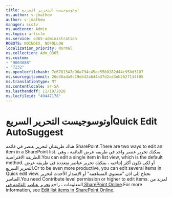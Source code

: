 ```yaml
---
title: أوتوسوجيست التحرير السريع
ms.author: v-jmathew
author: v-jmathew
manager: scotv
ms.audience: Admin
ms.topic: article
ms.service: o365-administration
ROBOTS: NOINDEX, NOFOLLOW
localization_priority: Normal
ms.collection: Adm_O365
ms.custom:
- "9003088"
- "7232"
ms.openlocfilehash: 7e6781347e96a794c45ae5508282d44c958d3187
ms.sourcegitcommit: 26e36ada9c19eb42a644a37d2cd3eb2627134f05
ms.translationtype: MT
ms.contentlocale: ar-SA
ms.lasthandoff: 11/19/2020
ms.locfileid: "49447178"
---
```

# <a name="quick-edit-autosuggest"></a><span data-ttu-id="aa5ee-102">أوتوسوجيست التحرير السريع</span><span class="sxs-lookup"><span data-stu-id="aa5ee-102">Quick Edit AutoSuggest</span></span>

<span data-ttu-id="aa5ee-103">هناك طريقتان لتحرير عنصر في قائمه SharePoint.</span><span class="sxs-lookup"><span data-stu-id="aa5ee-103">There are two ways to edit an item in a SharePoint list.</span></span> <span data-ttu-id="aa5ee-104">يمكنك تحرير عنصر واحد في طريقه عرض القائمة ، وهي الطريقة الافتراضية.</span><span class="sxs-lookup"><span data-stu-id="aa5ee-104">You can edit a single item in list view, which is the default method.</span></span> <span data-ttu-id="aa5ee-105">أو لكي تكون أكثر إنتاجيه ، يمكنك تحرير عناصر متعددة في طريقه عرض التحرير السريع.</span><span class="sxs-lookup"><span data-stu-id="aa5ee-105">Or to be even more productive, you can edit several items in Quick edit view.</span></span> <span data-ttu-id="aa5ee-106">تحتاج إلى اذن "مستوي المساهمة" أو الإصدار الأحدث لتحرير العناصر.</span><span class="sxs-lookup"><span data-stu-id="aa5ee-106">You need Contribute level permission or higher to edit items.</span></span> <span data-ttu-id="aa5ee-107">لمزيد من المعلومات ، راجع [تحرير عناصر القائمة في SharePoint Online](https://support.microsoft.com/office/dac1a1c3-a80b-4082-ba57-715cf613d0f7).</span><span class="sxs-lookup"><span data-stu-id="aa5ee-107">For more information, see [Edit list items in SharePoint Online](https://support.microsoft.com/office/dac1a1c3-a80b-4082-ba57-715cf613d0f7).</span></span>
